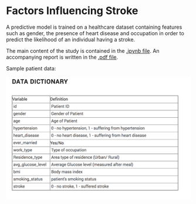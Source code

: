 # Factors Influencing Stroke

A predictive model is trained on a healthcare dataset containing features such
as gender, the presence of heart disease and occupation in order to predict the
likelihood of an individual having a stroke.

The main content of the study is contained in the [.ipynb file](https://github.com/jgk-iles/predicting-stroke/blob/master/Factors%20Influencing%20Stroke.pdf).
An accompanying report is written in the [.pdf file](https://github.com/jgk-iles/predicting-stroke/blob/master/Factors%20Influencing%20Stroke.pdf).

Sample patient data:

![Example Patient Data](https://github.com/jgk-iles/predicting-stroke/blob/master/Screen%20Shot%202018-04-17%20at%2012.15.42%20AM.png "Example Patient Data")

